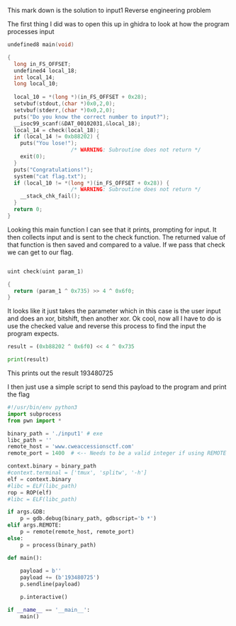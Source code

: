 This mark down is the solution to input1 Reverse engineering problem

The first thing I did was to open this up in ghidra to look at how the program processes input

```C
undefined8 main(void)

{
  long in_FS_OFFSET;
  undefined4 local_18;
  int local_14;
  long local_10;
  
  local_10 = *(long *)(in_FS_OFFSET + 0x28);
  setvbuf(stdout,(char *)0x0,2,0);
  setvbuf(stderr,(char *)0x0,2,0);
  puts("Do you know the correct number to input?");
  __isoc99_scanf(&DAT_00102031,&local_18);
  local_14 = check(local_18);
  if (local_14 != 0xb88202) {
    puts("You lose!");
                    /* WARNING: Subroutine does not return */
    exit(0);
  }
  puts("Congratulations!");
  system("cat flag.txt");
  if (local_10 != *(long *)(in_FS_OFFSET + 0x28)) {
                    /* WARNING: Subroutine does not return */
    __stack_chk_fail();
  }
  return 0;
}
```

Looking this main function I can see that it prints, prompting for input. It then collects input and is sent to the check function. The returned value of that function is then saved and compared to a value. If we pass that check we can get to our flag.

```C

uint check(uint param_1)

{
  return (param_1 ^ 0x735) >> 4 ^ 0x6f0;
}
```

It looks like it just takes the parameter which in this case is the user input and does an xor, bitshift, then another xor. Ok cool, now all I have to do is use the checked value and reverse this process to find the input the program expects.

```python
result = (0xb88202 ^ 0x6f0) << 4 ^ 0x735

print(result)
```

This prints out the result 193480725

I then just use a simple script to send this payload to the program and print the flag
```python
#!/usr/bin/env python3 
import subprocess
from pwn import *

binary_path = './input1' # exe
libc_path = ''
remote_host = 'www.cweaccessionsctf.com'
remote_port = 1400  # <-- Needs to be a valid integer if using REMOTE

context.binary = binary_path
#context.terminal = ['tmux', 'splitw', '-h']
elf = context.binary
#libc = ELF(libc_path)
rop = ROP(elf)
#libc = ELF(libc_path)

if args.GDB:
    p = gdb.debug(binary_path, gdbscript='b *')
elif args.REMOTE:
    p = remote(remote_host, remote_port)
else:
    p = process(binary_path)

def main():
    
    payload = b''
    payload += (b'193480725')
    p.sendline(payload)

    p.interactive()

if __name__ == '__main__':
    main()
```
<!--stackedit_data:
eyJoaXN0b3J5IjpbLTE1MDYxODU3NjQsOTUyMjc5ODUyLC0xMD
M4MDc1Mjk4XX0=
-->